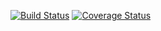 [![Build Status](https://travis-ci.org/c0sm0sky/test.svg?branch=master)](https://travis-ci.org/c0sm0sky/test)
[![Coverage Status](https://coveralls.io/repos/github/c0sm0sky/test/badge.svg?branch=master)](https://coveralls.io/repos/github/c0sm0sky/test/badge.svg?branch=master)
